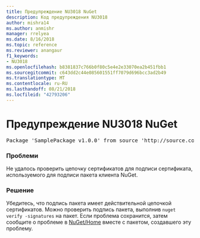 ```yaml
---
title: Предупреждение NU3018 NuGet
description: Код предупреждения NU3018
author: mishra14
ms.author: anmishr
manager: rrelyea
ms.date: 8/16/2018
ms.topic: reference
ms.reviewer: anangaur
f1_keywords:
- NU3018
ms.openlocfilehash: b8381837c766b0f80c5e4e2e33070ea2b451fbb1
ms.sourcegitcommit: c643dd2c44e085601551ff7079d696bcc3ad2b49
ms.translationtype: MT
ms.contentlocale: ru-RU
ms.lasthandoff: 08/21/2018
ms.locfileid: "42793206"
---
```

# <a name="nuget-warning-nu3018"></a>Предупреждение NU3018 NuGet

<pre>Package 'SamplePackage v1.0.0' from source 'http://source.com/index.json': The primary signature found a chain building issue: A certificate chain processed, but terminated in a root certificate which is not trusted by the trust provider.</pre>

### <a name="issue"></a>Проблеми

Не удалось проверить цепочку сертификатов для подписи сертификата, используемого для подписи пакета клиента NuGet.


### <a name="solution"></a>Решение

Убедитесь, что подпись пакета имеет действительной цепочкой сертификатов. Можно проверить подпись пакета, выполнив `nuget verify -signatures` на пакет. Если проблема сохранится, затем сообщите о проблеме в [NuGet/Home](https://github.com/NuGet/Home/issues) вместе с пакетом, создавшего эту проблему.


